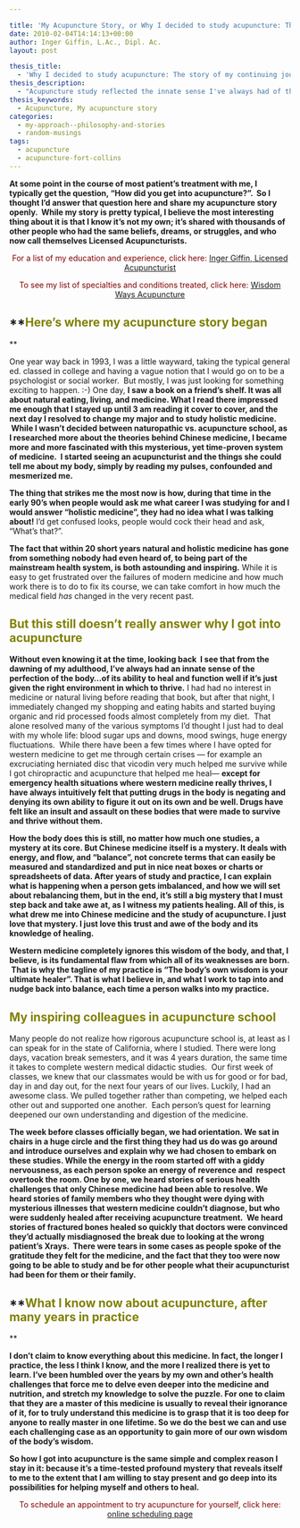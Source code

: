 ```yaml
---

title: 'My Acupuncture Story, or Why I decided to study acupuncture: The beginning and ongoing journey to master the medicine'
date: 2010-02-04T14:14:13+00:00
author: Inger Giffin, L.Ac., Dipl. Ac.
layout: post

thesis_title:
  - 'Why I decided to study acupuncture: The story of my continuing journey to master the medicine'
thesis_description:
  - "Acupuncture study reflected the innate sense I've always had of the perfection of the body; of its ability to heal and function well if it's just given the right environment in which to thrive."
thesis_keywords:
  - Acupuncture, My acupuncture story
categories:
  - my-approach--philosophy-and-stories
  - random-musings
tags:
  - acupuncture
  - acupuncture-fort-collins
---
```

**At some point in the course of most patient&#8217;s treatment with me, I typically get the question, &#8220;How did you get into acupuncture?&#8221;.  So I thought I&#8217;d answer that question here and share my acupuncture story openly.  While my story is pretty typical, I believe the most interesting thing about it is that I know it&#8217;s not my own; it&#8217;s shared with thousands of other people who had the same beliefs, dreams, or struggles, and who now call themselves Licensed Acupuncturists.** 

<p style="text-align: center;">
  <span style="color: #800000;">For a list of my education and experience, click here: <a title="Inger Giffin M.S., Licensed Acupuncturist, Dipl. Ac." href="http://www.wisdomwaysacupuncture.com/our-team/inger-giffin-licensed-acupuncturist-dipl-ac-faborm/">Inger Giffin, Licensed Acupuncturist</a></span>
</p>

<p style="text-align: center;">
  <span style="color: #800000;">To see my list of specialties and conditions treated, click here:</span> <a title="~ Quality and Experienced Acupuncture in Fort Collins ~" href="http://www.wisdomwaysacupuncture.com/acupuncture-conditions-treated/">Wisdom Ways Acupuncture</a>
</p>

## **<span style="color: #808000;">Here&#8217;s where my acupuncture story began</span>
  
** 

One year way back in 1993, I was a little wayward, taking the typical general ed. classed in college and having a vague notion that I would go on to be a psychologist or social worker.  But mostly, I was just looking for something exciting to happen. :-) One day, **I saw a book on a friend&#8217;s shelf. It was all about natural eating, living, and medicine. What I read there impressed me enough that I stayed up until 3 am reading it cover to cover, and the next day I resolved to change my major and to study holistic medicine.  While I wasn&#8217;t decided between naturopathic vs. acupuncture school, as I researched more about the theories behind Chinese medicine, I became more and more fascinated with this mysterious, yet time-proven system of medicine.  I started seeing an acupuncturist and the things she could tell me about my body, simply by reading my pulses, confounded and mesmerized me.**

**The thing that strikes me the most now is how, during that time in the early 90&#8217;s when people would ask me what career I was studying for and I would answer &#8220;holistic medicine&#8221;, they had no idea what I was talking about!** I&#8217;d get confused looks, people would cock their head and ask, &#8220;What&#8217;s that?&#8221;.

**The fact that within 20 short years natural and holistic medicine has gone from something nobody had even heard of, to being part of the mainstream health system, is both astounding and inspiring.** While it is easy to get frustrated over the failures of modern medicine and how much work there is to do to fix its course, we can take comfort in how much the medical field _has_ changed in the very recent past.

## <span style="color: #808000;">But this still doesn&#8217;t really answer why I got into acupuncture</span>

**Without even knowing it at the time, looking back  I see that from the dawning of my adulthood, I&#8217;ve always had an innate sense of the perfection of the body&#8230;of its ability to heal and function well if it&#8217;s just given the right environment in which to thrive.** I had had no interest in medicine or natural living before reading that book, but after that night, I immediately changed my shopping and eating habits and started buying organic and rid processed foods almost completely from my diet.  That alone resolved many of the various symptoms I&#8217;d thought I just had to deal with my whole life: blood sugar ups and downs, mood swings, huge energy fluctuations.  While there have been a few times where I have opted for western medicine to get me through certain crises &#8212; for example an excruciating herniated disc that vicodin very much helped me survive while I got chiropractic and acupuncture that helped me heal&#8212; **except for emergency health situations where western medicine really thrives, I have always intuitively felt that putting drugs in the body is negating and denying its own ability to figure it out on its own and be well. Drugs have felt like an insult and assault on these bodies that were made to survive and thrive without them.**

**How the body does this is still, no matter how much one studies, a mystery at its core. But Chinese medicine itself is a mystery. It deals with energy, and flow, and &#8220;balance&#8221;, not concrete terms that can easily be  measured and standardized and put in nice neat boxes or charts or spreadsheets of data. After years of study and practice, I can explain what is happening when a person gets imbalanced, and how we will set about rebalancing them, but in the end, it&#8217;s still a big mystery that I must step back and take awe at, as I witness my patients healing. All of this, is what drew me into Chinese medicine and the study of acupuncture. I just love that mystery. I just love this trust and awe of the body and its knowledge of healing.**

**Western medicine completely ignores this wisdom of the body, and that, I believe, is its fundamental flaw from which all of its weaknesses are born.  That is why the tagline of my practice is &#8220;The body&#8217;s own wisdom is your ultimate healer&#8221;. That is what I believe in, and what I work to tap into and nudge back into balance, each time a person walks into my practice.**

## <span style="color: #808000;">My inspiring colleagues in acupuncture school</span>

Many people do not realize how rigorous acupuncture school is, at least as I can speak for in the state of California, where I studied. There were long days, vacation break semesters, and it was 4 years duration, the same time it takes to complete western medical didactic studies.  Our first week of classes, we knew that our classmates would be with us for good or for bad, day in and day out, for the next four years of our lives. Luckily, I had an awesome class. We pulled together rather than competing, we helped each other out and supported one another.  Each person&#8217;s quest for learning deepened our own understanding and digestion of the medicine.

**The week before classes officially began, we had orientation. We sat in chairs in a huge circle and the first thing they had us do was go around and introduce ourselves and explain why we had chosen to embark on these studies. While the energy in the room started off with a giddy nervousness, as each person spoke an energy of reverence and  respect overtook the room. One by one, we heard stories of serious health challenges that only Chinese medicine had been able to resolve. We heard stories of family members who they thought were dying with mysterious illnesses that western medicine couldn&#8217;t diagnose, but who were suddenly healed after receiving acupuncture treatment.  We heard stories of fractured bones healed so quickly that doctors were convinced they&#8217;d actually misdiagnosed the break due to looking at the wrong patient&#8217;s Xrays.  There were tears in some cases as people spoke of the gratitude they felt for the medicine, and the fact that they too were now going to be able to study and be for other people what their acupuncturist had been for them or their family.**

## **<span style="color: #808000;">What I know now about acupuncture, after many years in practice</span>
  
** 

**I don&#8217;t claim to know everything about this medicine. In fact, the longer I practice, the less I think I know, and the more I realized there is yet to learn. I&#8217;ve been humbled over the years by my own and other&#8217;s health challenges that force me to delve even deeper into the medicine and nutrition, and stretch my knowledge to solve the puzzle. For one to claim that they are a master of this medicine is usually to reveal their ignorance of it, for to truly understand this medicine is to grasp that it is too deep for anyone to really master in one lifetime. So we do the best we can and use each challenging case as an opportunity to gain more of our own wisdom of the body&#8217;s wisdom.**

**So how I got into acupuncture is the same simple and complex reason I stay in it: because it&#8217;s a time-tested profound mystery that reveals itself to me to the extent that I am willing to stay present and go deep into its possibilities for helping myself and others to heal.**

<p style="text-align: center;">
  <span style="color: #800000;">To schedule an appointment to try acupuncture for yourself, click here:</span> <a title="Online Acupuncture Scheduling" href="http://www.wisdomwaysacupuncture.com/acupuncture-appointment-scheduling/">online scheduling page</a>
</p>